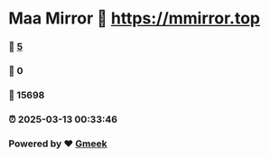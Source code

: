 # Maa Mirror :link: https://mmirror.top 
### :page_facing_up: [5](https://mmirror.top/tag.html) 
### :speech_balloon: 0 
### :hibiscus: 15698 
### :alarm_clock: 2025-03-13 00:33:46 
### Powered by :heart: [Gmeek](https://github.com/Meekdai/Gmeek)
